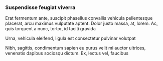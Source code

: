 ### Suspendisse feugiat viverra

Erat fermentum ante, suscipit phasellus convallis vehicula pellentesque placerat, arcu maximus vulputate aptent. Dolor justo massa, at, lorem. Ac, quis torquent a nunc, tortor, id taciti gravida

Urna, vehicula eleifend, ligula est consectetur pulvinar volutpat

Nibh, sagittis, condimentum sapien eu purus velit mi auctor ultrices, venenatis dapibus sociosqu dictum. Ex, lectus vel, faucibus


